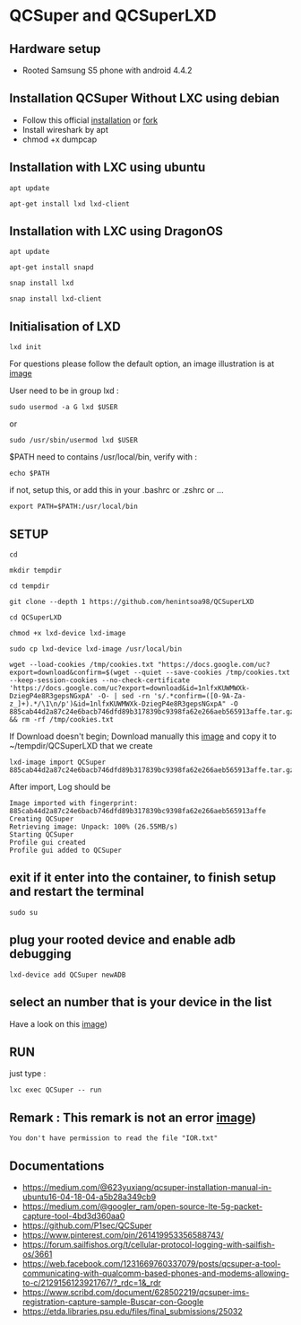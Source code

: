 # QCSuper and QCSuperLXD
## Hardware setup
* Rooted Samsung S5 phone with android 4.4.2
  
## Installation QCSuper Without LXC using debian
* Follow this official [installation](https://github.com/P1sec/QCSuper) or [fork](https://github.com/SitrakaResearchAndPOC/fork_QCSuper)
* Install wireshark by apt
* chmod +x dumpcap

## Installation with LXC  using ubuntu
```
apt update
```
```
apt-get install lxd lxd-client
```


## Installation with LXC  using DragonOS
```
apt update
```
```
apt-get install snapd  
```
```
snap install lxd  
```

```
snap install lxd-client  
```

## Initialisation of LXD
```
lxd init  
```
For questions please follow the default option, an image illustration is at [image](https://github.com/SitrakaResearchAndPOC/QCSuper/blob/main/screen.jpg) 
  
User need to be in group lxd :
```
sudo usermod -a G lxd $USER  
```
or  
```
sudo /usr/sbin/usermod lxd $USER  
```

$PATH need to contains /usr/local/bin, verify with :  
```
echo $PATH  
```

if not, setup this, or add this in your .bashrc or .zshrc or ...  

```
export PATH=$PATH:/usr/local/bin  
```


## SETUP
```
cd
```
``` 
mkdir tempdir  
```
```
cd tempdir  
```
```
git clone --depth 1 https://github.com/henintsoa98/QCSuperLXD  
```
```
cd QCSuperLXD  
```
```
chmod +x lxd-device lxd-image  
```
```
sudo cp lxd-device lxd-image /usr/local/bin
```
```
wget --load-cookies /tmp/cookies.txt "https://docs.google.com/uc?export=download&confirm=$(wget --quiet --save-cookies /tmp/cookies.txt --keep-session-cookies --no-check-certificate 'https://docs.google.com/uc?export=download&id=1nlfxKUWMWXk-DziegP4e8R3gepsNGxpA' -O- | sed -rn 's/.*confirm=([0-9A-Za-z_]+).*/\1\n/p')&id=1nlfxKUWMWXk-DziegP4e8R3gepsNGxpA" -O 885cab44d2a87c24e6bacb746dfd89b317839bc9398fa62e266aeb565913affe.tar.gz   && rm -rf /tmp/cookies.txt  
```

If Download doesn't begin;
Download manually this [image](https://drive.google.com/file/d/1nlfxKUWMWXk-DziegP4e8R3gepsNGxpA/view?usp=sharing) and copy it to ~/tempdir/QCSuperLXD  that we create
```
lxd-image import QCSuper 885cab44d2a87c24e6bacb746dfd89b317839bc9398fa62e266aeb565913affe.tar.gz  
```
After import, Log should be 
```
Image imported with fingerprint: 885cab44d2a87c24e6bacb746dfd89b317839bc9398fa62e266aeb565913affe
Creating QCSuper
Retrieving image: Unpack: 100% (26.55MB/s)
Starting QCSuper                           
Profile gui created            
Profile gui added to QCSuper
```
## exit if it enter into the container, to finish setup and restart the terminal
```
sudo su
```

## plug your rooted device and enable adb debugging
```
lxd-device add QCSuper newADB
```
## select an number that is your device in the list
Have a look on this [image](https://github.com/SitrakaResearchAndPOC/QCSuper/blob/main/screen2.jpg))

## RUN
just type :  
```
lxc exec QCSuper -- run
```
## Remark : This remark is not an error [image](https://github.com/SitrakaResearchAndPOC/QCSuper/blob/main/screen3.jpg))
```
You don't have permission to read the file "IOR.txt"
```

## Documentations
* https://medium.com/@623yuxiang/qcsuper-installation-manual-in-ubuntu16-04-18-04-a5b28a349cb9
* https://medium.com/@googler_ram/open-source-lte-5g-packet-capture-tool-4bd3d360aa0
* https://github.com/P1sec/QCSuper
* https://www.pinterest.com/pin/261419953356588743/
* https://forum.sailfishos.org/t/cellular-protocol-logging-with-sailfish-os/3661
* https://web.facebook.com/1231669760337079/posts/qcsuper-a-tool-communicating-with-qualcomm-based-phones-and-modems-allowing-to-c/2129156123921767/?_rdc=1&_rdr
* https://www.scribd.com/document/628502219/qcsuper-ims-registration-capture-sample-Buscar-con-Google
* https://etda.libraries.psu.edu/files/final_submissions/25032
